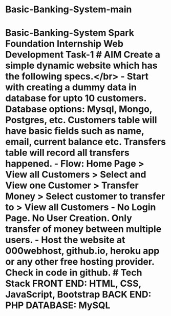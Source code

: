 # Basic-Banking-System-main
# Basic-Banking-System  Spark Foundation Internship Web Development Task-1    # AIM  Create a simple dynamic website which has the following specs.&lt;/br>  - Start with creating a dummy data in database for upto 10 customers.   Database options: Mysql, Mongo, Postgres, etc. Customers table will   have basic fields such as name, email, current balance etc. Transfers   table will record all transfers happened.  - Flow: Home Page > View all Customers > Select and View one Customer >   Transfer Money > Select customer to transfer to > View all Customers - No Login Page. No User Creation. Only transfer of money between   multiple users. - Host the website at 000webhost, github.io, heroku app or any other free   hosting provider. Check in code in github.  # Tech Stack  **FRONT END**: HTML, CSS, JavaScript, Bootstrap **BACK END**: PHP **DATABASE**: MySQL
